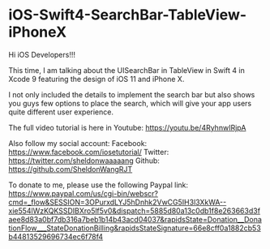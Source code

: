 # iOS-Swift4-SearchBar-TableView-iPhoneX

Hi iOS Developers!!!

This time, I am talking about the UISearchBar in TableView in Swift 4 in Xcode 9 featuring the design of iOS 11 and iPhone X.

I not only included the details to implement the search bar but also shows you guys few options to place the search, which will give your app users quite different user experience.

The full video tutorial is here in Youtube:
https://youtu.be/4RyhnwIRjpA

Also follow my social account: 
Facebook: https://www.facebook.com/iosetutorial/
Twitter: https://twitter.com/sheldonwaaaaang 
Github: https://github.com/SheldonWangRJT

To donate to me, please use the following Paypal link:
https://www.paypal.com/us/cgi-bin/webscr?cmd=_flow&SESSION=3OPurxdLYJ5hDnhk2VwCG5IH3l3XkWA--xie554lWzKQKSSDIBXro5lf5v0&dispatch=5885d80a13c0db1f8e263663d3faee8d83a0bf7db316a7beb1b14b43acd04037&rapidsState=Donation__DonationFlow___StateDonationBilling&rapidsStateSignature=66e8cff0a1882cb53b44813529696734ec6f78f4
